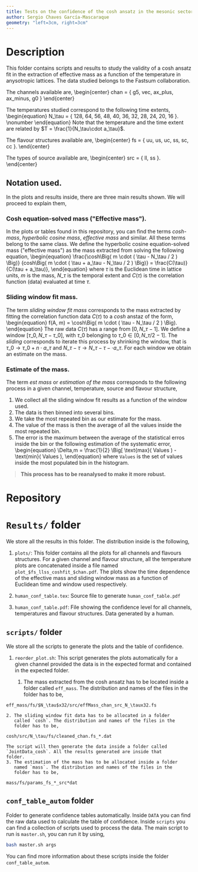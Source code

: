 ```yaml
---
title: Tests on the confidence of the cosh ansatz in the mesonic sector
author: Sergio Chaves García-Mascaraque
geometry: "left=3cm, right=3cm"
---
```


# Description

This folder contains scripts and results to study the validity of a
cosh ansatz fit in the extraction of effective mass as a function of
the temperature in anysotropic lattices. The data studied belongs to
the Fastsum collaboration. 

The channels available are,
\begin{center}
    chan = \{ g5, vec, ax\_plus, ax\_minus, g0 \}
\end{center}

The temperatures studied correspond to the following time extents,
\begin{equation}
    N\_\tau = \{ 128, 64, 56, 48, 40, 36, 32, 28, 24, 20, 16 \}.
    \nonumber
\end{equation}
Note that the temperature and the time extent are related by $T =
\frac{1}{N_\tau\cdot a_\tau}$.

The flavour structures available are,
\begin{center}
    fs = \{ uu, us, uc, ss, sc, cc \}.
\end{center}

The types of source available are,
\begin{center}
    src = \{ ll, ss \}.
\end{center}

## Notation used.
In the plots and results inside, there are three main results shown.
We will proceed to explain them,

### Cosh equation-solved mass ("Effective mass").
In the plots or tables found in this repository, you can find the
terms _cosh-mass_, _hyperbolic cosine mass_, _effective mass_ and
similar. All these terms belong to the same class. We define the
hyperbolic cosine equation-solved mass ("effective mass") as the mass
extracted from solving the following equation,
\begin{equation}
    \frac{\cosh\Big( m \cdot ( \tau - N_\tau / 2 ) \Big)}
         {cosh\Big( m \cdot ( \tau + a_\tau - N_\tau / 2 ) \Big)} =
    \frac{C(\tau)}{C(\tau + a_\tau)},
\end{equation}
where $\tau$ is the Euclidean time in lattice units, $m$ is the mass,
$N\_\tau$ is the temporal extent and $C(\tau)$ is the correlation
function (data) evaluated at time $\tau$. 

### Sliding window fit mass.
The term _sliding window fit mass_ corresponds to the mass extracted
by fitting the correlation function data $C(\tau)$ to a _cosh_ anstaz
of the form,
\begin{equation}
    f(A, m) = \cosh\Big( m \cdot ( \tau - N_\tau / 2 ) \Big).
\end{equation}
The raw data $C(\tau)$ has a range from $[0,N\_\tau-1]$. We define a
window $[\tau\_0,N\_\tau-\tau\_0]$, with $\tau\_0$ belonging to
$\tau\_0 \in [0, N\_\tau/2 -1]$. The _sliding_ corresponds to iterate
this process by shrinking the window, that is $\tau\_0 \to \tau\_0 +
n \cdot a\_\tau$ and $N\_\tau - \tau \to N\_\tau - \tau - \cdot
a\_\tau$. For each window we obtain an estimate on the mass.

### Estimate of the mass.
The term _est mass_ or _estimation of the mass_ corresponds to the
following process in a given channel, temperature, source and flavour
structure,

1. We collect all the sliding window fit results as a function of the
   window used.
2. The data is then binned into several bins.
3. We take the most repeated bin as our estimate for the mass.
4. The value of the mass is then the average of all the values inside
   the most repeated bin.
5. The error is the maximum between the average of the statistical
   erros inside the bin or the following estimation of the systematic
   error,
\begin{equation}
    \Delta\,m = \frac{1}{2} \Big[ \text{max}( Values ) - \text{min}(
    Values ),
\end{equation}
    where `Values` is the set of values inside the most populated bin
    in the histogram.

> **This process has to be reanalysed to make it more robust.**

# Repository

# `Results/` folder
We store all the results in this folder. The distribution inside is
the following,

1. `plots/`: This folder contains all the plots for all channels and
   flavours structures. For a given channel and flavour structure,
   all the temperature plots are concatenated inside a file named
   `plot_$fs_llss_coshfit_$chan.pdf`. The plots show the time
   dependence of the effective mass and sliding window mass as a
   function of Euclidean time and window used respectively.

2. `human_conf_table.tex`: Source file to generate
   `human_conf_table.pdf`

3. `human_conf_table.pdf`: File showing the confidence level for all
   channels, temperatures and flavour structures. Data generated by a
   human.

## `scripts/` folder
We store all the scripts to generate the plots and the table of
confidence. 

1. `reorder_plot.sh`: This script generates the plots automatically
   for a given channel provided the data is in the expected format
   and contained in the expected folder.

    1. The mass extracted from the cosh ansatz has to be located
        inside a folder called `eff_mass`. The distribution and names
        of the files in the folder has to be,
```
eff_mass/fs/$N_\tau$x32/src/effMass_chan_src_N_\taux32.fs
```
    2. The sliding window fit data has to be allocated in a folder
       called `cosh`. The distribution and names of the files in the
       folder has to be,
```
cosh/src/N_\tau/fs/cleaned_chan.fs_*.dat
```
    The script will then generate the data inside a folder called 
    `JointData_cosh`. All the results generated are inside that
    folder.
    3. The estimation of the mass has to be allocated inside a folder
       named `mass`. The distribution and names of the files in the
       folder has to be,
```
mass/fs/params_fs_*_src*dat
```

## `conf_table_autom` folder
Folder to generate confidence tables automatically. Inside `DATA` you
can find the raw data used to calculate the table of confidence.
Inside `scripts` you can find a collection of scripts used to
process the data. The main script to run is `master.sh`, you can run
it by using,
```bash 
bash master.sh args
```
You can find more information about these scripts inside the folder 
`conf_table_autom`. 
